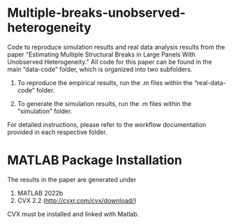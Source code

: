 # Multiple-breaks-unobserved-heterogeneity
Code to reproduce simulation results and real data analysis results from the paper "Estimating Multiple Structural Breaks in Large Panels With Unobserved Heterogeneity." All code for this paper can be found in the main “data-code” folder, which is organized into two subfolders. 

 1. To reproduce the empirical results, run the .m files within the “real-data-code” folder. 

 2. To generate the simulation results, run the .m files within the “simulation” folder. 

For detailed instructions, please refer to the workflow documentation provided in each respective folder.

# MATLAB Package Installation
The results in the paper are generated under
 1. MATLAB 2022b
 2. CVX 2.2 (http://cvxr.com/cvx/download/)

CVX must be installed and linked with Matlab.
